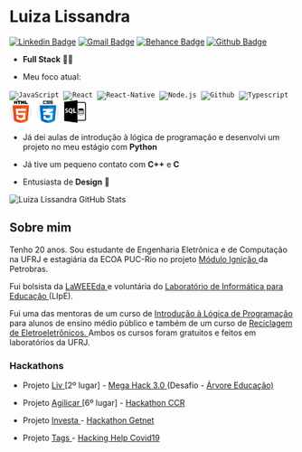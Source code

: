 # Luiza Lissandra

[![Linkedin Badge](https://img.shields.io/badge/-LinkedIn-blue?style=flat-square&logo=Linkedin&logoColor=white&link=https://www.linkedin.com/in/luiza-lissandra/)](https://www.linkedin.com/in/luiza-lissandra/)
[![Gmail Badge](https://img.shields.io/badge/-Gmail-c14438?style=flat-square&logo=Gmail&logoColor=white&link=mailto:luizalissandrarosa@poli.ufrj.br)](mailto:luizalissandrarosa@poli.ufrj.br)
[![Behance Badge](https://img.shields.io/badge/Behance-blue?style=flat-square&logo=Behance&link=https://www.behance.net/luizalissandra)](https://www.behance.net/luizalissandra)
[![Github Badge](https://img.shields.io/badge/-Github-000?style=flat-square&logo=Github&logoColor=white&link=https://github.com/LissandraRodrigues)](https://github.com/LissandraRodrigues)

- **Full Stack** :woman_technologist:

- Meu foco atual:

<p align="left">
<code><img src="https://user-images.githubusercontent.com/51785898/91357834-3eb8df00-e7c8-11ea-9936-0ce666ac2a11.png" alt="JavaScript" width="40" height="40"/></code>&nbsp;
<code><img src="https://user-images.githubusercontent.com/51785898/91357845-424c6600-e7c8-11ea-9457-53c06cf3b6ed.png" alt="React" width="60" height="40" /></code>&nbsp;
<code><img src="https://user-images.githubusercontent.com/51785898/91357845-424c6600-e7c8-11ea-9457-53c06cf3b6ed.png" alt="React-Native" width="60" height="40" /></code>&nbsp;
<code><img src="https://user-images.githubusercontent.com/51785898/91357850-44162980-e7c8-11ea-966c-a7ebaba08ba3.png" alt="Node.js" width="40" height="40"/></code>&nbsp;    
<code><img src="https://user-images.githubusercontent.com/51785898/91358353-0cf44800-e7c9-11ea-9a54-0a988aa2837c.png" alt="Github" width="40" height="40"/></code>&nbsp;
<code><img src="https://user-images.githubusercontent.com/51785898/91358426-3319e800-e7c9-11ea-9df0-b5a207cecfce.png" alt="Typescript" width="40" height="40"/></code>&nbsp;
<code><img src="html-5.png" alt="HTML5" width="40" height="40"/></code>&nbsp;
<code><img src="css.png" alt="CSS3" width="40" height="40"/></code>&nbsp;
<code><img src="sql.png" alt="SQL" width="40" height="40"/></code>&nbsp;
 </p>

- Já dei aulas de introdução à lógica de programação e desenvolvi um projeto no meu estágio com **Python**

- Já tive um pequeno contato com **C++** e **C**

- Entusiasta de **Design** :iphone:


![Luiza Lissandra GitHub Stats](https://github-readme-stats.anuraghazra1.vercel.app/api?username=LissandraRodrigues&show_icons=true&hide_border=true)

## Sobre mim

Tenho 20 anos. Sou estudante de Engenharia Eletrônica e de Computação na UFRJ e estagiária da ECOA PUC-Rio no projeto <a href = "https://nossaenergia.petrobras.com.br/pt/energia/conexoes-para-a-inovacao-modulo-ignicao-busca-as-ideias-de-jovens-estudantes/#menu"> Módulo Ignição </a> da Petrobras.

Fui bolsista da <a href = "https://laweeeda.ict.unesp.br/site/en/about/"> LaWEEEda </a> e voluntária do <a href = "http://nides.ufrj.br/index.php/o-lipe"> Laboratório de Informática para Educação </a> (LIpE).

Fui uma das mentoras de um curso de <a href = "https://medium.com/reflex%C3%A3o-computacional"> Introdução à Lógica de Programação </a> para alunos de ensino médio público e também de um curso de <a href = "http://nides.ufrj.br/index.php/projetos-lipe/laweeeda-projetos-lipe"> Reciclagem de Eletroeletrônicos. </a> Ambos os cursos foram gratuitos e feitos em laboratórios da UFRJ.

### Hackathons

- Projeto <a href = "https://github.com/LissandraRodrigues/projeto_liv_mega_hack"> Liv </a> [2º lugar] - <a href = "https://www.megahack.com.br/"> Mega Hack 3.0 </a> (Desafio - <a href = "https://arvoreeducacao.com.br/"> Árvore Educação) </a> 

- Projeto <a href = "https://github.com/LissandraRodrigues/time_70_agilicar"> Agilicar </a> [6º lugar] - <a href = "http://www.grupoccr.com.br/hackathonccr/"> Hackathon CCR </a> 

- Projeto <a href = "https://github.com/LissandraRodrigues/investa-hackathon-getnet"> Investa </a> - <a href = "https://www.hackathongetnet.com.br/"> Hackathon Getnet </a>

- Projeto <a href = "https://www.youtube.com/watch?v=bgvWcUgYe2g"> Tags </a> - <a href = "http://www.hackingrio.com/hackinghelp/"> Hacking Help Covid19 </a>

